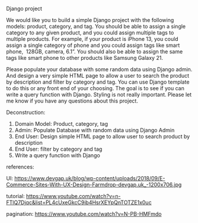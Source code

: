 Django project

We would like you to build a simple Django project with the following models: product, category, and tag. You should be able to assign a single category to any given product, and you could assign multiple tags to multiple products. For example, if your product is iPhone 13, you could assign a single category of phone and you could assign tags like smart phone,  128GB, camera, 6.1”. You should also be able to assign the same tags like smart phone to other products like Samsung Galaxy 21.

Please populate your database with some random data using Django admin. And design a very simple HTML page to allow a user to search the product by description and filter by category and tag. You can use Django template to do this or any front end of your choosing. The goal is to see if you can write a query function with Django. Styling is not really important.
Please let me know if you have any questions about this project.

Deconstruction:
1. Domain Model: Product, category, tag
2. Admin: Populate Database with random data using Django Admin
3. End User: Design simple HTML page to allow user to search product by description
4. End User: filter by category and tag
5. Write a query function with Django


references:

UI:
https://www.devgap.uk/blog/wp-content/uploads/2018/09/E-Commerce-Sites-With-UX-Design-Farmdrop-devgap.uk_-1200x706.jpg

tutorial:
https://www.youtube.com/watch?v=n-FTlQ7Djqc&list=PL4cUxeGkcC9ib4HsrXEYpQnTOTZE1x0uc

pagination:
https://www.youtube.com/watch?v=N-PB-HMFmdo
